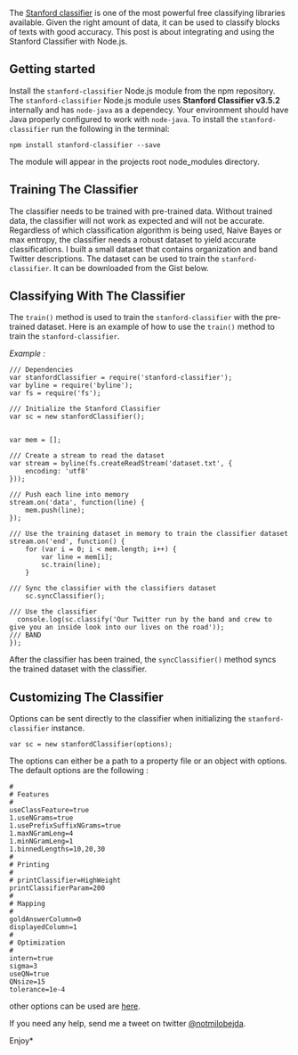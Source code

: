 The [Stanford classifier](http://nlp.stanford.edu/software/classifier.shtml "stanford classifier") is one of the most powerful free classifying libraries available. Given the right amount of data, it can be used to classify blocks of texts with good accuracy. This post is about integrating and using the Stanford Classifier with Node.js. 

## Getting started
Install the `stanford-classifier` Node.js module from the npm repository. The `stanford-classifier` Node.js module uses **Stanford Classifier v3.5.2** internally and has `node-java` as a dependecy. Your environment should have Java properly configured to work with `node-java`. To install the `stanford-classifier` run the following in the terminal:
```
npm install stanford-classifier --save
```
The module will appear in the projects root node_modules directory. 

## Training The Classifier
The classifier needs to be trained with pre-trained data. Without trained data, the classifier will not work as expected and will not be accurate. Regardless of which classification algorithm is being used, Naive Bayes or max entropy, the classifier needs a robust dataset to yield accurate classifications. I built a small dataset that contains organization and band Twitter descriptions. The dataset can be used to train the `stanford-classifier`. It can be downloaded from the Gist below. 
<script src="https://gist.github.com/mbejda/e57d29c887cbda0b5a8f.js"></script>

## Classifying With The Classifier
The `train()` method is used to train the `stanford-classifier` with the pre-trained dataset. Here is an example of how to use the `train()` method to train the `stanford-classifier`.

*Example :*
```
/// Dependencies
var stanfordClassifier = require('stanford-classifier');
var byline = require('byline');
var fs = require('fs');

/// Initialize the Stanford Classifier
var sc = new stanfordClassifier();


var mem = [];

/// Create a stream to read the dataset
var stream = byline(fs.createReadStream('dataset.txt', {
    encoding: 'utf8'
}));

/// Push each line into memory
stream.on('data', function(line) {
    mem.push(line);
});

/// Use the training dataset in memory to train the classifier dataset
stream.on('end', function() {
    for (var i = 0; i < mem.length; i++) {
        var line = mem[i];
        sc.train(line);
    }

/// Sync the classifier with the classifiers dataset
    sc.syncClassifier();
  
/// Use the classifier
  console.log(sc.classify('Our Twitter run by the band and crew to give you an inside look into our lives on the road'));
/// BAND
});
```
After the classifier has been trained, the `syncClassifier()` method syncs the trained dataset with the classifier. 


## Customizing The Classifier
Options can be sent directly to the classifier when initializing the `stanford-classifier` instance. 
```
var sc = new stanfordClassifier(options);
```
The options can either be a path to a property file or an object with options. The default options are the following : 
```
#
# Features
#
useClassFeature=true
1.useNGrams=true
1.usePrefixSuffixNGrams=true
1.maxNGramLeng=4
1.minNGramLeng=1
1.binnedLengths=10,20,30
#
# Printing
#
# printClassifier=HighWeight
printClassifierParam=200
#
# Mapping
#
goldAnswerColumn=0
displayedColumn=1
#
# Optimization
#
intern=true
sigma=3
useQN=true
QNsize=15
tolerance=1e-4

```

other options can be used are [here](http://nlp.stanford.edu/nlp/javadoc/javanlp/edu/stanford/nlp/classify/ColumnDataClassifier.html "stanford classifer").

If you need any help, send me a tweet on twitter
[@notmilobejda]('https://twitter.com/notmilobejda).

Enjoy*

